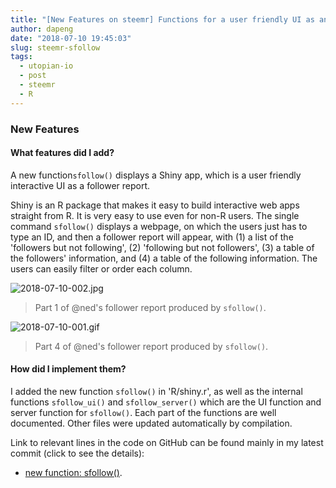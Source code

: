 ```yaml
---
title: "[New Features on steemr] Functions for a user friendly UI as an interactive follower report!"
author: dapeng
date: "2018-07-10 19:45:03"
slug: steemr-sfollow
tags: 
  - utopian-io
  - post
  - steemr
  - R
---
```


### New Features

#### What features did I add?

A new function`sfollow()` displays a Shiny app, which is a user friendly 	interactive UI as a follower report. 

Shiny is an R package that makes it easy to build interactive web apps straight from R. It is very easy to use even for non-R users. The single command `sfollow()`  displays a webpage, on which the users just has to type an ID, and then a follower report will appear, with (1) a list of the 'followers but not following',  (2) 'following but not followers', (3) a table of the followers' information, and (4) a table of the following information. The users can easily filter or order each column.

![2018-07-10-002.jpg](https://cdn.steemitimages.com/DQmZPfR1KSAUVEZLYxjPzm1tf2BBsEKaGdzFBUPqydsSURh/2018-07-10-002.jpg)

> Part 1 of @ned's follower report  produced by `sfollow()`.



![2018-07-10-001.gif](https://cdn.steemitimages.com/DQmZ37NAPM1oLRVBPfjzGUgSF4ckGLfTuHMo5GCF3Bwz9L5/2018-07-10-001.gif)


> Part 4 of @ned's follower report   produced by `sfollow()`.

#### How did I implement them?

I added the new function `sfollow()` in  'R/shiny.r', as well as the internal functions `sfollow_ui()` and `sfollow_server()`  which are the UI function and server function for `sfollow()`. Each part of the functions are well documented. Other files were updated automatically by compilation. 

Link to relevant lines in the code on GitHub can be found mainly in my latest commit (click to see the details):

- [new function: sfollow()](https://github.com/pzhaonet/steemr/commit/e50ff65bbd57cfb8cc8a2c69e49b2a12ea429da3).
